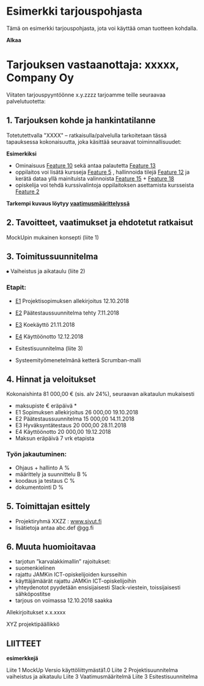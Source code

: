 # Esimerkki tarjouspohjasta


Tämä on esimerkki tarjouspohjasta, jota voi käyttää oman tuotteen kohdalla. 

**Alkaa**

# Tarjouksen vastaanottaja:	  xxxxx, Company Oy

Viitaten tarjouspyyntöönne x.y.zzzz tarjoamme teille seuraavaa palvelutuotetta: 

## 1. Tarjouksen kohde ja hankintatilanne

Totetutettvalla "XXXX" – ratkaisulla/palvelulla tarkoitetaan tässä tapauksessa kokonaisuutta, joka käsittää seuraavat toiminnallisuudet:

__Esimerkiksi__

* Ominaisuus  [Feature 10]() sekä antaa palautetta [Feature 13]() 
* oppilaitos voi lisätä kursseja [Feature 5]() , hallinnoida tilejä [Feature 12]() ja kerätä dataa yllä mainituista valinnoista [Feature 15]() + [Feature 18]()
* opiskelija voi  tehdä kurssivalintoja oppilaitoksen asettamista kursseista [Feature 2]()

**Tarkempi kuvaus löytyy [vaatimusmäärittelyssä]()**

## 2. Tavoitteet, vaatimukset ja ehdotetut ratkaisut

MockUpin mukainen konsepti (liite 1)

## 3. Toimitussuunnitelma

⦁	Vaiheistus ja aikataulu  (liite 2)

###  Etapit:

* [E1]() Projektisopimuksen allekirjoitus  	12.10.2018
* [E2]() Päätestaussuunnitelma tehty 	7.11.2018
* [E3]() Koekäyttö		21.11.2018
* [E4]() Käyttöönotto	12.12.2018

* Esitestisuunnitelma  (liite 3)
* Systeemityömenetelmänä ketterä  Scrumban-malli

## 4. Hinnat ja veloitukset

Kokonaishinta 81 000,00 € (sis. alv 24%), seuraavan aikataulun mukaisesti

* maksupiste		€	eräpäivä *
* E1	Sopimuksen allekirjoitus	26 000,00	19.10.2018
* E2	Päätestaussuunnitelma	15 000,00	14.11.2018
* E3	Hyväksyntätestaus	20 000,00	28.11.2018
* E4	Käyttöönotto	20 000,00	19.12.2018
* Maksun eräpäivä 7 vrk etapista

### Työn jakautuminen:

* Ohjaus + hallinto  A %
* määrittely ja suunnittelu B %
* koodaus ja testaus C %
* dokumentointi D %


## 5. Toimittajan esittely

* Projektiryhmä XXZZ : www.sivut.fi
* lisätietoja antaa abc.def @gg.fi 

## 6. Muuta huomioitavaa

*	tarjotun ”karvalakkimallin” rajoitukset: 	
*	suomenkielinen
*	rajattu JAMKin ICT-opiskelijoiden kursseihin
*	käyttäjämäärät rajattu JAMKin ICT-opiskelijoihin 
*	yhteydenotot pyydetään ensisijaisesti Slack-viestein, toissijaisesti sähköpostitse
*	tarjous on voimassa 12.10.2018 saakka


Allekirjoitukset
x.x.xxxx


XYZ 
projektipäällikkö
		

## LIITTEET

__esimerkkejä__

Liite 1 	MockUp Versio käyttöliittymästä1.0
Liite 2 	Projektisuunnitelma vaiheistus ja aikataulu
Liite 3 	Vaatimusmääritelmä
Liite 3     Esitestisuunnitelma
